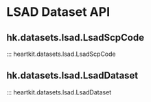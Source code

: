 # LSAD Dataset API

## hk.datasets.lsad.LsadScpCode

::: heartkit.datasets.lsad.LsadScpCode


## hk.datasets.lsad.LsadDataset

::: heartkit.datasets.lsad.LsadDataset
